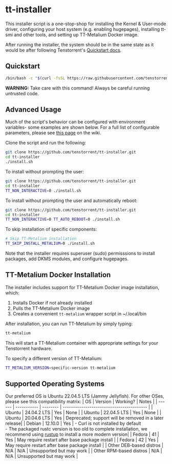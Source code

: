 # tt-installer

This installer script is a one-stop-shop for installing the Kernel & User-mode driver, configuring your host system (e.g. enabling hugepages), installing tt-smi and other tools, and setting up TT-Metalium Docker image.

After running the installer, the system should be in the same state as it would be after following Tenstorrent's [Quickstart docs](https://docs.tenstorrent.com/#software-installation).

## Quickstart
```bash
/bin/bash -c "$(curl -fsSL https://raw.githubusercontent.com/tenstorrent/tt-installer/refs/heads/main/install.sh)"
```
**WARNING:** Take care with this command! Always be careful running untrusted code.

## Advanced Usage
Much of the script's behavior can be configured with environment variables- some examples are shown below. For a full list of configurable parameters, please see [this page](https://github.com/tenstorrent/tt-installer/wiki/Customizing-your-installation-with-environment-variables) on the wiki.

Clone the script and run the following:
```bash
git clone https://github.com/tenstorrent/tt-installer.git
cd tt-installer
./install.sh
```
To install without prompting the user:
```bash
git clone https://github.com/tenstorrent/tt-installer.git
cd tt-installer
TT_NON_INTERACTIVE=0 ./install.sh
```
To install without prompting the user and automatically reboot:
```bash
git clone https://github.com/tenstorrent/tt-installer.git
cd tt-installer
TT_NON_INTERACTIVE=0 TT_AUTO_REBOOT=0 ./install.sh
```

To skip installation of specific components:
```bash
# Skip TT-Metalium installation
TT_SKIP_INSTALL_METALIUM=0 ./install.sh
```

Note that the installer requires superuser (sudo) permisssions to install packages, add DKMS modules, and configure hugepages.

## TT-Metalium Docker Installation

The installer includes support for TT-Metalium Docker image installation, which:

1. Installs Docker if not already installed
2. Pulls the TT-Metalium Docker image
3. Creates a convenient `tt-metalium` wrapper script in ~/.local/bin

After installation, you can run TT-Metalium by simply typing:
```bash
tt-metalium
```

This will start a TT-Metalium container with appropriate settings for your Tenstorrent hardware.

To specify a different version of TT-Metalium:
```bash
TT_METALIUM_VERSION=specific-version tt-metalium
```

## Supported Operating Systems
Our preferred OS is Ubuntu 22.04.5 LTS (Jammy Jellyfish).
For other OSes, please see this compatibility matrix:
| OS     | Version     | Working? | Notes                                     |
| ------ | ----------- | -------- | ----------------------------------------- |
| Ubuntu | 24.04.2 LTS | Yes      | None                                      |
| Ubuntu | 22.04.5 LTS | Yes      | None                                      |
| Ubuntu | 20.04.6 LTS | Yes      | Deprecated; support will be removed in a later release|
| Debian | 12.10.0     | Yes      | - Curl is not installed by default<br>- The packaged rustc version is too old to complete installation, we recommend using [rustup](https://rustup.rs/) to install a more modern version|
| Fedora | 41          | Yes      | May require restart after base package install |
| Fedora | 42          | Yes      | May require restart after base package install |
| Other DEB-based distros  | N/A          | N/A     | Unsupported but may work |
| Other RPM-based distros  | N/A          | N/A     | Unsupported but may work |